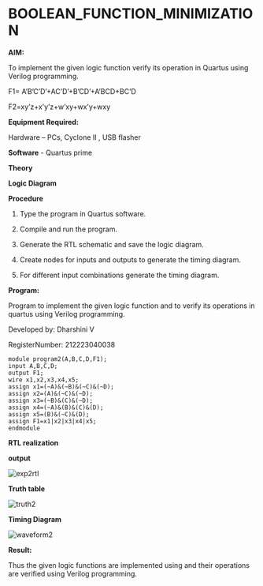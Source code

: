 # BOOLEAN_FUNCTION_MINIMIZATION

**AIM:**

To implement the given logic function verify its operation in Quartus using Verilog programming.

F1= A’B’C’D’+AC’D’+B’CD’+A’BCD+BC’D 

F2=xy’z+x’y’z+w’xy+wx’y+wxy

**Equipment Required:**

Hardware – PCs, Cyclone II , USB flasher

**Software** - Quartus prime

**Theory**

**Logic Diagram**

**Procedure**

1.	Type the program in Quartus software.

2.	Compile and run the program.

3.	Generate the RTL schematic and save the logic diagram.

4.	Create nodes for inputs and outputs to generate the timing diagram.

5.	For different input combinations generate the timing diagram.


**Program:**

Program to implement the given logic function and to verify its operations in quartus using Verilog programming. 

Developed by: Dharshini V

RegisterNumber: 212223040038

```
module program2(A,B,C,D,F1);
input A,B,C,D;
output F1;
wire x1,x2,x3,x4,x5;
assign x1=(~A)&(~B)&(~C)&(~D);
assign x2=(A)&(~C)&(~D);
assign x3=(~B)&(C)&(~D);
assign x4=(~A)&(B)&(C)&(D);
assign x5=(B)&(~C)&(D);
assign F1=x1|x2|x3|x4|x5;
endmodule

```

**RTL realization**

**output**

![exp2rtl](https://github.com/Jegatheeswarir/BOOLEAN_FUNCTION_MINIMIZATION/assets/144871077/cc27fd29-f308-4008-819c-88e97edd7a68)

**Truth table**

![truth2](https://github.com/Jegatheeswarir/BOOLEAN_FUNCTION_MINIMIZATION/assets/144871077/d2724ae7-2e63-4420-ac42-f8fd8ef3edde)


**Timing Diagram**

![waveform2](https://github.com/Jegatheeswarir/BOOLEAN_FUNCTION_MINIMIZATION/assets/144871077/bae5ba1b-aad9-4262-8147-05bd2884bcb6)


**Result:**

Thus the given logic functions are implemented using and their operations are verified using Verilog programming.


